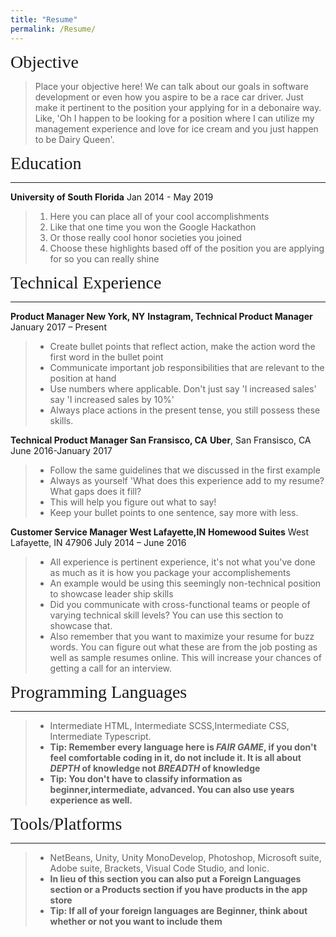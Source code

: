 ```yaml
---
title: "Resume"
permalink: /Resume/
---
```



<span style="font-family:Didot; font-size:2em;">Objective</span>
>Place your objective here! We can talk about our goals in software development or even how you aspire to be a race car driver. Just make it pertinent to the position your applying for in a debonaire way. Like, 'Oh I happen to be looking for a position where I can utilize my management experience and love for ice cream and you just happen to be Dairy Queen'.



<span style="font-family:Didot; font-size:2em;">Education</span>
<br />
- - - -

**University of South Florida**                                Jan 2014 - May 2019

> 1. Here you can place all of your cool accomplishments
> 2. Like that one time you won the Google Hackathon
> 3. Or those really cool honor societies you joined
> 4. Choose these highlights based off of the position you are applying for so you can really shine

<span style="font-family:Didot; font-size:2em;">Technical Experience</span>
<br />
- - - -

**Product Manager New York, NY**
**Instagram, Technical Product Manager**               January 2017 – Present
> * Create bullet points that reflect action, make the action word the first word in the bullet point
> * Communicate important job responsibilities that are relevant to the position at hand
> * Use numbers where applicable. Don't just say 'I increased sales' say 'I increased sales by 10%'
> * Always place actions in the present tense, you still possess these skills.


**Technical Product Manager San Fransisco, CA**
**Uber**, San Fransisco, CA        June 2016-January 2017
> * Follow the same guidelines that we discussed in the first example
> * Always as yourself 'What does this experience add to my resume? What gaps does it fill?
> * This will help you figure out what to say!
> * Keep your bullet points to one sentence, say more with less.


**Customer Service Manager West Lafayette,IN**
**Homewood Suites** West Lafayette, IN 47906   July 2014 – June 2016
> * All experience is pertinent experience, it's not what you've done as much as it is how you package your accomplishements
> * An example would be using this seemingly non-technical position to showcase leader ship skills
> * Did you communicate with cross-functional teams or people of varying technical skill levels? You can use this section to showcase that.
> * Also remember that you want to maximize your resume for buzz words. You can figure out what these are from the job posting as well as sample resumes online. This will increase your chances of getting a call for an interview.



<span style="font-family:Didot; font-size:2em;">Programming Languages</span>
<br />
- - - -

   > * Intermediate HTML, Intermediate SCSS,Intermediate CSS, Intermediate Typescript.
   >* **Tip: Remember every language here is *FAIR GAME*, if you don't feel comfortable coding in it, do not include it. It is all about *DEPTH* of knowledge not *BREADTH* of knowledge**
   >* **Tip: You don't have to classify information as beginner,intermediate, advanced. You can also use years experience as well.**

<span style="font-family:Didot; font-size:2em;">Tools/Platforms</span>
<br />
- - - -

> * NetBeans, Unity, Unity MonoDevelop, Photoshop, Microsoft suite,
 Adobe suite, Brackets, Visual Code Studio, and Ionic.
 > * **In lieu of this section you can also put a Foreign Languages section or a Products section if you have products in the app store**
 > * **Tip: If all of your foreign languages are Beginner, think about whether or not you want to include them**

